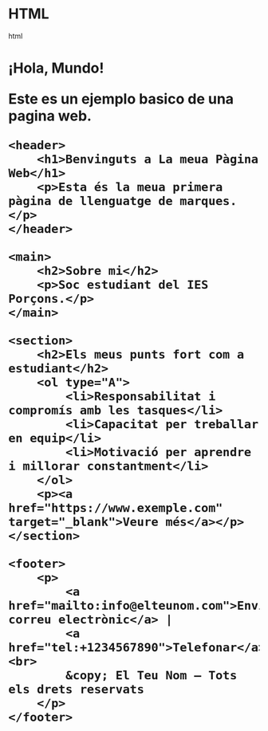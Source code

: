 # HTML
html
<!DOCTYPE html>
<html>
<head>
  <title>Mi Pagina de Hola Mundo</title>
</head>
<body>
  <h1>¡Hola, Mundo!</title>
  <p>Este es un ejemplo basico de una pagina web.</p>
  </body>
  </html>
<!DOCTYPE HTML>
<html lang="es">
<head>
    <meta charset="UTF-8">
    <meta name="viewport" content="width=device-width, initial-scale=1.0">
    <title>La meua Pàgina Web</title>
</head>
<body>

    <header>
        <h1>Benvinguts a La meua Pàgina Web</h1>
        <p>Esta és la meua primera pàgina de llenguatge de marques.</p>
    </header>

    <main>
        <h2>Sobre mi</h2>
        <p>Soc estudiant del IES Porçons.</p>
    </main>

    <section>
        <h2>Els meus punts fort com a estudiant</h2>
        <ol type="A">
            <li>Responsabilitat i compromís amb les tasques</li>
            <li>Capacitat per treballar en equip</li>
            <li>Motivació per aprendre i millorar constantment</li>
        </ol>
        <p><a href="https://www.exemple.com" target="_blank">Veure més</a></p>
    </section>

    <footer>
        <p>
            <a href="mailto:info@elteunom.com">Enviar correu electrònic</a> |
            <a href="tel:+1234567890">Telefonar</a><br>
            &copy; El Teu Nom – Tots els drets reservats
        </p>
    </footer>

</body>
</html>

